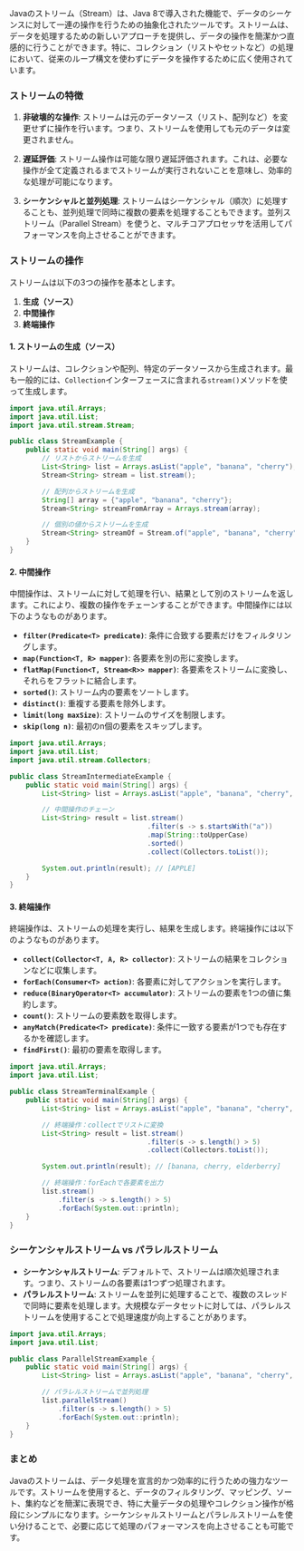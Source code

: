 Javaのストリーム（Stream）は、Java 8で導入された機能で、データのシーケンスに対して一連の操作を行うための抽象化されたツールです。ストリームは、データを処理するための新しいアプローチを提供し、データの操作を簡潔かつ直感的に行うことができます。特に、コレクション（リストやセットなど）の処理において、従来のループ構文を使わずにデータを操作するために広く使用されています。

### ストリームの特徴

1. **非破壊的な操作**: ストリームは元のデータソース（リスト、配列など）を変更せずに操作を行います。つまり、ストリームを使用しても元のデータは変更されません。

2. **遅延評価**: ストリーム操作は可能な限り遅延評価されます。これは、必要な操作が全て定義されるまでストリームが実行されないことを意味し、効率的な処理が可能になります。

3. **シーケンシャルと並列処理**: ストリームはシーケンシャル（順次）に処理することも、並列処理で同時に複数の要素を処理することもできます。並列ストリーム（Parallel Stream）を使うと、マルチコアプロセッサを活用してパフォーマンスを向上させることができます。

### ストリームの操作

ストリームは以下の3つの操作を基本とします。

1. **生成（ソース）**
2. **中間操作**
3. **終端操作**

#### 1. ストリームの生成（ソース）

ストリームは、コレクションや配列、特定のデータソースから生成されます。最も一般的には、`Collection`インターフェースに含まれる`stream()`メソッドを使って生成します。

```java
import java.util.Arrays;
import java.util.List;
import java.util.stream.Stream;

public class StreamExample {
    public static void main(String[] args) {
        // リストからストリームを生成
        List<String> list = Arrays.asList("apple", "banana", "cherry");
        Stream<String> stream = list.stream();

        // 配列からストリームを生成
        String[] array = {"apple", "banana", "cherry"};
        Stream<String> streamFromArray = Arrays.stream(array);

        // 個別の値からストリームを生成
        Stream<String> streamOf = Stream.of("apple", "banana", "cherry");
    }
}
```

#### 2. 中間操作

中間操作は、ストリームに対して処理を行い、結果として別のストリームを返します。これにより、複数の操作をチェーンすることができます。中間操作には以下のようなものがあります。

- **`filter(Predicate<T> predicate)`**: 条件に合致する要素だけをフィルタリングします。
- **`map(Function<T, R> mapper)`**: 各要素を別の形に変換します。
- **`flatMap(Function<T, Stream<R>> mapper)`**: 各要素をストリームに変換し、それらをフラットに結合します。
- **`sorted()`**: ストリーム内の要素をソートします。
- **`distinct()`**: 重複する要素を除外します。
- **`limit(long maxSize)`**: ストリームのサイズを制限します。
- **`skip(long n)`**: 最初のn個の要素をスキップします。

```java
import java.util.Arrays;
import java.util.List;
import java.util.stream.Collectors;

public class StreamIntermediateExample {
    public static void main(String[] args) {
        List<String> list = Arrays.asList("apple", "banana", "cherry", "date", "elderberry");

        // 中間操作のチェーン
        List<String> result = list.stream()
                                  .filter(s -> s.startsWith("a"))
                                  .map(String::toUpperCase)
                                  .sorted()
                                  .collect(Collectors.toList());

        System.out.println(result); // [APPLE]
    }
}
```

#### 3. 終端操作

終端操作は、ストリームの処理を実行し、結果を生成します。終端操作には以下のようなものがあります。

- **`collect(Collector<T, A, R> collector)`**: ストリームの結果をコレクションなどに収集します。
- **`forEach(Consumer<T> action)`**: 各要素に対してアクションを実行します。
- **`reduce(BinaryOperator<T> accumulator)`**: ストリームの要素を1つの値に集約します。
- **`count()`**: ストリームの要素数を取得します。
- **`anyMatch(Predicate<T> predicate)`**: 条件に一致する要素が1つでも存在するかを確認します。
- **`findFirst()`**: 最初の要素を取得します。

```java
import java.util.Arrays;
import java.util.List;

public class StreamTerminalExample {
    public static void main(String[] args) {
        List<String> list = Arrays.asList("apple", "banana", "cherry", "date", "elderberry");

        // 終端操作：collectでリストに変換
        List<String> result = list.stream()
                                  .filter(s -> s.length() > 5)
                                  .collect(Collectors.toList());

        System.out.println(result); // [banana, cherry, elderberry]

        // 終端操作：forEachで各要素を出力
        list.stream()
            .filter(s -> s.length() > 5)
            .forEach(System.out::println);
    }
}
```

### シーケンシャルストリーム vs パラレルストリーム

- **シーケンシャルストリーム**: デフォルトで、ストリームは順次処理されます。つまり、ストリームの各要素は1つずつ処理されます。
- **パラレルストリーム**: ストリームを並列に処理することで、複数のスレッドで同時に要素を処理します。大規模なデータセットに対しては、パラレルストリームを使用することで処理速度が向上することがあります。

```java
import java.util.Arrays;
import java.util.List;

public class ParallelStreamExample {
    public static void main(String[] args) {
        List<String> list = Arrays.asList("apple", "banana", "cherry", "date", "elderberry");

        // パラレルストリームで並列処理
        list.parallelStream()
            .filter(s -> s.length() > 5)
            .forEach(System.out::println);
    }
}
```

### まとめ

Javaのストリームは、データ処理を宣言的かつ効率的に行うための強力なツールです。ストリームを使用すると、データのフィルタリング、マッピング、ソート、集約などを簡潔に表現でき、特に大量データの処理やコレクション操作が格段にシンプルになります。シーケンシャルストリームとパラレルストリームを使い分けることで、必要に応じて処理のパフォーマンスを向上させることも可能です。

